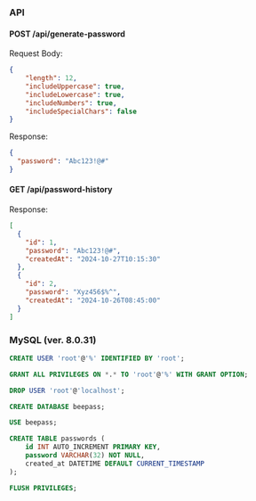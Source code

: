 ### API

#### POST /api/generate-password

Request Body:
```json
{
    "length": 12,
    "includeUppercase": true,
    "includeLowercase": true,
    "includeNumbers": true,
    "includeSpecialChars": false
}
```

Response:
```json
{
  "password": "Abc123!@#"
}
```

#### GET /api/password-history

Response:
```json
[
  {
    "id": 1,
    "password": "Abc123!@#",
    "createdAt": "2024-10-27T10:15:30"
  },
  {
    "id": 2,
    "password": "Xyz456$%^",
    "createdAt": "2024-10-26T08:45:00"
  }
]

```

### MySQL (ver. 8.0.31)

```sql
CREATE USER 'root'@'%' IDENTIFIED BY 'root';

GRANT ALL PRIVILEGES ON *.* TO 'root'@'%' WITH GRANT OPTION;

DROP USER 'root'@'localhost';

CREATE DATABASE beepass;

USE beepass;

CREATE TABLE passwords (
    id INT AUTO_INCREMENT PRIMARY KEY,
    password VARCHAR(32) NOT NULL,
    created_at DATETIME DEFAULT CURRENT_TIMESTAMP
);

FLUSH PRIVILEGES;
```